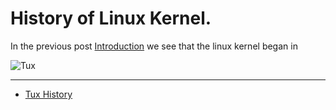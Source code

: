 History of Linux Kernel.
================================================================================
In the previous post [Introduction]() we see that the linux kernel began in 

![Tux](http://www.gnu.org/graphics/babies/BabyTux.png)


--------------------------------------------------------------------------------

* [Tux History](http://en.wikipedia.org/wiki/Tux)